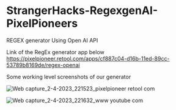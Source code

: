 # StrangerHacks-RegexgenAI-PixelPioneers
REGEX generator Using Open AI API 


Link of the RegEx generator app below
https://pixelpioneer.retool.com/apps/cf887c04-d16b-11ed-89cc-53789b8169de/regex-openai

Some working level screenshots of our generator


![Web capture_2-4-2023_221523_pixelpioneer retool com](https://user-images.githubusercontent.com/97333533/229366944-b77adf86-f6bc-4ad3-abf7-685b66291dfc.jpeg)


![Web capture_2-4-2023_221632_www youtube com](https://user-images.githubusercontent.com/97333533/229366953-5353de87-4c2d-4ad0-8c5b-997398761f5f.jpeg)
